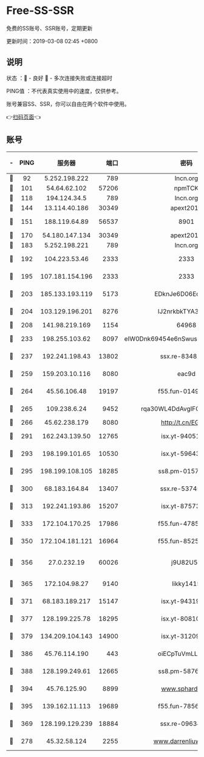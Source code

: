 # Free-SS-SSR

免费的SS账号、SSR账号，定期更新

更新时间：2019-03-08 02:45 +0800

## 说明

状态     ：🙂 - 良好 🙁 - 多次连接失败或连接超时

PING值   ：不代表真实使用中的速度，仅供参考。

账号兼容SS、SSR，你可以自由在两个软件中使用。

👉[扫码页面](https://liesauer.github.io/Free-SS-SSR/)👈

## 账号

|-|PING|服务器|端口|密码|加密方式|区域|
|:----:|:----:|:-----:|-----:|:----:|:----:|:----:|
|🙂|92|5.252.198.222|789|lncn.org|rc4|JP|
|🙂|101|54.64.62.102|57206|npmTCK|rc4-md5|JP|
|🙂|118|194.124.34.5|789|lncn.org|rc4|JP|
|🙂|144|13.114.40.186|30349|apext2019|chacha20|JP|
|🙂|151|188.119.64.89|56537|8901|aes-256-cfb|RU|
|🙂|170|54.180.147.134|30349|apext2019|chacha20|KR|
|🙂|183|5.252.198.221|789|lncn.org|rc4|JP|
|🙂|192|104.223.53.46|2333|2333|aes-256-cfb|US|
|🙂|195|107.181.154.196|2333|2333|aes-256-cfb|US|
|🙂|203|185.133.193.119|5173|EDknJe6D06EoWDaw|aes-256-cfb|US|
|🙂|204|103.129.196.201|8276|lJ2nrkbkTYA30wv0|aes-256-cfb|US|
|🙂|208|141.98.219.169|1154|64968|chacha20|US|
|🙂|233|198.255.103.62|8097|eIW0Dnk69454e6nSwuspv9DmS201tQ0D|aes-256-cfb|US|
|🙂|237|192.241.198.43|13802|ssx.re-83481697|aes-256-cfb|US|
|🙂|259|159.203.10.116|8080|eac9d|aes-256-cfb|CA|
|🙂|264|45.56.106.48|19197|f55.fun-01494565|aes-256-cfb|US|
|🙂|265|109.238.6.24|9452|rqa30WL4DdAvgIFG6Fs3znzTa|aes-256-cfb|FR|
|🙂|266|45.62.238.179|8080|http://t.cn/EGJIyrl|rc4-md5|CA|
|🙂|291|162.243.139.50|12765|isx.yt-94051711|aes-256-cfb|US|
|🙂|293|198.199.101.65|10530|isx.yt-59643957|aes-256-cfb|US|
|🙂|295|198.199.108.105|18285|ss8.pm-01574549|aes-256-cfb|US|
|🙂|300|68.183.164.84|13407|ssx.re-53745129|aes-256-cfb|US|
|🙂|313|192.241.193.86|15207|isx.yt-87573617|aes-256-cfb|US|
|🙂|333|172.104.170.25|17986|f55.fun-47859679|aes-256-cfb|SG|
|🙂|350|172.104.181.121|16964|f55.fun-85258208|aes-256-cfb|SG|
|🙂|356|27.0.232.19|60026|j9U82U53|xchacha20-ietf-poly1305|HK|
|🙂|365|172.104.98.27|9140|likky1415|aes-256-cfb|JP|
|🙂|371|68.183.189.217|15147|isx.yt-94319224|aes-256-cfb|SG|
|🙂|377|128.199.225.78|18295|isx.yt-80810845|aes-256-cfb|SG|
|🙂|379|134.209.104.143|14900|isx.yt-31209603|aes-256-cfb|SG|
|🙂|386|45.76.114.190|443|oiECpTuVmLLxk4Ts|aes-256-cfb|AU|
|🙂|388|128.199.249.61|12665|ss8.pm-58768243|aes-256-cfb|SG|
|🙂|394|45.76.125.90|8899|www.sphard.com|aes-256-cfb|AU|
|🙂|395|139.162.11.113|19689|f55.fun-78561248|aes-256-cfb|SG|
|🙂|369|128.199.129.239|18884|ssx.re-09634960|aes-256-cfb|SG|
|🙁|278|45.32.58.124|2255|www.darrenliuwei.com|aes-256-cfb|JP|
